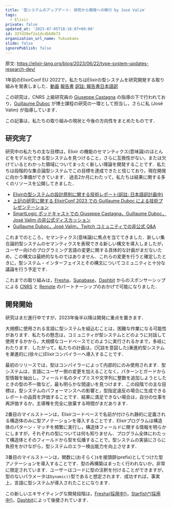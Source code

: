 ```yaml
---
title: '型システムのアップデート: 研究から開発への移行 by José Valim'
tags:
  - Elixir
private: false
updated_at: '2023-07-05T18:16:07+09:00'
id: 33fd39ef2a1dcdbb8b73
organization_url_name: fukuokaex
slide: false
ignorePublish: false
---
```

原文: https://elixir-lang.org/blog/2023/06/22/type-system-updates-research-dev/

1年前のElixirConf EU 2022で，私たちはElixirの型システムを研究開発する取り組みを発表しました．[動画](https://www.youtube.com/watch?v=Jf5Hsa1KOc8) [報告書](https://elixir-lang.org/blog/2022/10/05/my-future-with-elixir-set-theoretic-types/) [訳註: 報告書日本語訳](https://qiita.com/zacky1972/items/6c9cc82d9ba5f83e76d2)

この研究は，CNRS 上級研究員の [Giuseppe Castagna](https://www.irif.fr/~gc/) の指導の下で行われており，[Guillaume Duboc](https://www.irif.fr/users/gduboc/index) が博士課程の研究の一環として担当し，さらに私 (José Valim) が指導しています．

この記事は，私たちの取り組みの現状と今後の方向性をまとめたものです．

## 研究完了

研究中の私たちの主な目標は，Elixir の機能のセマンティクス(意味論)のほとんどをモデル化できる型システムを見つけること，さらに互換性がない，または欠けているとわかった領域についてまったく新しい理論を開発することです．私たちは段階的な集合論型システムでこの目標を達成できたと信じており，現在開発に向かう準備ができています． 過去2か月にわたって，私たちは結果に関する多くのリソースを公開してきました．

* [Elixirの型システムの設計原則に関する技術レポート(訳註: 日本語訳計画中)](https://arxiv.org/abs/2306.06391)
* [上記の研究に関する ElixirConf 2023 での Guillaume Duboc による技術プレゼンテーション](https://youtu.be/gJJH7a2J9O8)
* [SmartLogic ポッドキャストでの Giuseppe Castagna，Guillaume Duboc，José Valim の非公式ディスカッション](https://smartlogic.io/podcast/elixir-wizards/s10-e12-jose-guillaume-giuseppe-types-elixir/)
* [Guillaume Duboc，José Valim，Twitch コミュニティでの非公式 Q&A](https://www.twitch.tv/videos/1841707383)

これまでのところ，セマンティクス(意味論)に焦点を当ててきました．新しい集合論的型システムのセマンティクスを表現できる新しい構文を導入しましたが，ユーザー向けのプログラミング言語の変更に関する具体的な計画がまだないため，この構文は最終的なものではありません．これらの変更を行うと確定したときに，型システム・インターフェイスとその構文についてコミュニティと十分な議論を行う予定です．

これまでの取り組みは，[Fresha](https://www.fresha.com)，[Supabase](https://supabase.com)，[Dashbit](https://dashbit.co) からのスポンサーシップによる [CNRS](https://www.cnrs.fr/fr) と [Remote](https://remote.com) のパートナーシップのおかげで可能になりました．

## 開発開始

研究はまだ進行中ですが，2023年後半以降は開発に重点を置きます．

大規模に使用される言語に型システムを組込むことは，困難な作業になる可能性があります．私たちの懸念は，コミュニティが型システムとどのように対話して使用するかから，大規模なコードベースでどのように実行されるかまで，多岐にわたります．したがって，私たちの計画は，(冗談を意図した)漸進的型システムを漸進的に(徐々に)Elixirコンパイラーへ導入することです．

最初のリリースでは，型はコンパイラーによって内部的にのみ使用されます．型システムは，言語にユーザー側の変更を加えることなく，パターンとガードから型情報を抽出し，フィールド名のタイプミスや文字列に整数を追加しようとしたときの型の不一致など，最も明らかな間違いを見つけます．この段階での主な目標は，型システムのパフォーマンスへの影響と，型指定違反の場合に生成できるレポートの品質を評価することです．結果に満足できない場合は，自分の仕事を再評価するか，主導権を完全に放棄する時間がまだあります．

2番目のマイルストーンは，Elixirコードベースで名前が付けられ静的に定義される構造体のみに型アノテーションを導入することです．Elixirプログラムは構造体のパターン・マッチを頻繁に実行し，構造体フィールドに関する情報を明らかにしますが，それぞれの型については何も知りません．プログラム全体にわたって構造体とそのフィールドから型を伝播することで，型システムの実装にさらに負担をかけながら，型システムのエラー検出能力を向上させます．

3番目のマイルストーンは，関数に(おそらく)`$`を接頭辞(prefix)としてつけた型アノテーションを導入することです．型の再構築はまったく行われないか，非常に限定されています．ユーザーはコードに型の注釈を付けることができますが，型のないパラメータは`Dynamic()`型であると想定されます．成功すれば，事実上，言語に型システムが導入されたことになります．

この新しいエキサイティングな開発段階は，[Fresha](https://www.fresha.com)[(採用中!)](https://www.fresha.com/careers/openings?department=engineering)，[Starfish*](https://starfish.team)[(採用中!)](https://starfish.team/jobs/experienced-elixir-developer)，[Dashbit](https://dashbit.co)によって後援されています．







